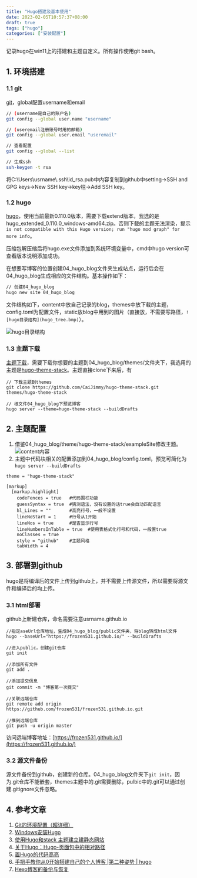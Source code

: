 ```yaml
---
title: "Hugo搭建及基本使用"
date: 2023-02-05T10:57:37+08:00
draft: true
tags: ["hugo"]
categories: ["安装配置"]
---
```


记录hugo在win11上的搭建和主题自定义。所有操作使用git bash。

## 1. 环境搭建
### 1.1 git
[git](https://git-scm.com/downloads)，global配置username和email
```bash
// (username是自己的账户名)
git config --global user.name "username"   

// (useremail注册账号时用的邮箱)
git config --global user.email "useremail"     

// 查看配置
git config --global --list

// 生成ssh
ssh-keygen -t rsa
```

将C:\Users\usrname\\.ssh\id_rsa.pub中内容复制到github中setting->SSH and GPG keys->New SSH key->key栏->Add SSH key。

### 1.2 hugo
[hugo](https://github.com/gohugoio/hugo/releases)，使用当前最新0.110.0版本，需要下载extend版本，我选的是hugo_extended_0.110.0_windows-amd64.zip。否则下载的主题无法渲染，提示```is not compatible with this Hugo version; run "hugo mod graph" for more info```。

压缩包解压缩后将hugo.exe文件添加到系统环境变量中，cmd中hugo version可查看版本说明添加成功。

在想要写博客的位置创建04_hugo_blog文件夹生成站点，运行后会在04_hugo_blog生成相应的文件结构。基本操作如下：
```bash
// 创建04_hugo_blog
hugo new site 04_hugo_blog
```
文件结构如下，content中放自己记录的blog，themes中放下载的主题，config.toml为配置文件，static放blog中用到的图片（直接放，不需要写路径，```![hugo目录结构](hugo_tree.bmp)```）。

![hugo目录结构](hugo_tree.bmp)

### 1.3 主题下载
[主题下载](https://themes.gohugo.io/)，需要下载你想要的主题到04_hugo_blog/themes/文件夹下，我选用的主题是[hugo-theme-stack](https://github.com/CaiJimmy/hugo-theme-stack)。主题直接clone下来后，有
```
// 下载主题到themes
git clone https://github.com/CaiJimmy/hugo-theme-stack.git themes/hugo-theme-stack

// 根文件04_hugo_blog下预览博客
hugo server --theme=hugo-theme-stack --buildDrafts
```

## 2. 主题配置
1. 借鉴04_hugo_blog/theme/hugo-theme-stack/exampleSite修改主题。
![content内容](hugo_content.bmp)
2. 主题中代码块相关的配置添加到04_hugo_blog/config.toml，预览可简化为```hugo server --buildDrafts```
```
theme = "hugo-theme-stack"

[markup]
  [markup.highlight]
    codeFences = true   #代码围栏功能
    guessSyntax = true  #猜测语法，没有设置的话true会自动匹配语言
    hl_Lines = ""       #高亮行号，一般不设置
    lineNoStart = 1     #行号从1开始
    lineNos = true      #是否显示行号
    lineNumbersInTable = true  #使用表格式化行号和代码，一般置true
    noClasses = true    
    style = "github"    #主题风格
    tabWidth = 4
```

## 3. 部署到github
hugo是将编译后的文件上传到github上，并不需要上传源文件，所以需要将源文件和编译后的均上传。

### 3.1 html部署
github上新建仓库，命名需要注意usrname.github.io

```
//指定aseUrl仓库地址，生成04_hugo_blog/public文件夹，将blog转成html文件
hugo --baseUrl="https://frozen531.github.io/" --buildDrafts

//进入public，创建git仓库
git init

//添加所有文件
git add .

//添加提交信息
git commit -m "博客第一次提交"

//关联远端仓库
git remote add origin https://github.com/frozen531/frozen531.github.io.git

//推到远端仓库
git push -u origin master
```

访问远端博客地址：[https://frozen531.github.io/](https://frozen531.github.io/)


### 3.2 源文件备份
源文件备份到github，创建新的仓库。04_hugo_blog文件夹下```git init```，因为.git仓库不能嵌套，themes主题中的.git需要删除，pulbic中的.git可以通过创建.gitignore文件忽略。


## 4. 参考文章
1. [Git的环境配置（超详细）](https://blog.csdn.net/shuang_waiwai/article/details/121108964)
2. [Windows安装Hugo](http://www.manongjc.com/detail/60-ldtkuvvzfmljerl.html)
3. [使用Hugo和stack 主题建立建静态网站](https://zhongyang.wang/post/1662875174/)
4. [关于Hugo：Hugo-页面包中的相对路径](https://www.codenong.com/53464336/)
5. [置Hugo的代码高亮](https://www.cnblogs.com/brady-wang/p/13830095.html)
6. [手把手教你从0开始搭建自己的个人博客 |第二种姿势 | hugo](https://www.bilibili.com/video/BV1q4411i7gL/?spm_id_from=333.1007.top_right_bar_window_history.content.click&vd_source=b6daecdfe358d06b1107a6d13e19fe3f)
7. [Hexo博客的备份与恢复](https://www.dandelioncloud.cn/article/details/1586880018842374146)
